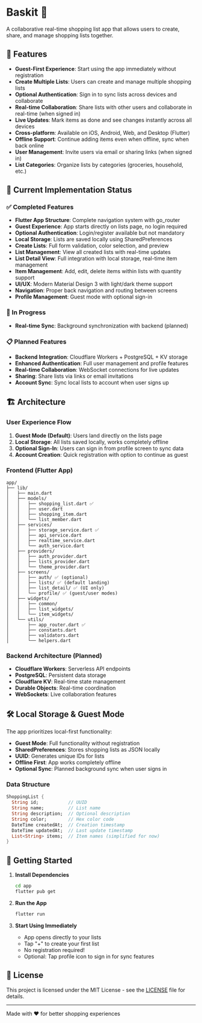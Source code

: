 # Baskit 🛒

A collaborative real-time shopping list app that allows users to create, share, and manage shopping lists together.

## 📱 Features

- **Guest-First Experience**: Start using the app immediately without registration
- **Create Multiple Lists**: Users can create and manage multiple shopping lists
- **Optional Authentication**: Sign in to sync lists across devices and collaborate
- **Real-time Collaboration**: Share lists with other users and collaborate in real-time (when signed in)
- **Live Updates**: Mark items as done and see changes instantly across all devices
- **Cross-platform**: Available on iOS, Android, Web, and Desktop (Flutter)
- **Offline Support**: Continue adding items even when offline, sync when back online
- **User Management**: Invite users via email or sharing links (when signed in)
- **List Categories**: Organize lists by categories (groceries, household, etc.)

## 🚀 Current Implementation Status

### ✅ Completed Features
- **Flutter App Structure**: Complete navigation system with go_router
- **Guest Experience**: App starts directly on lists page, no login required
- **Optional Authentication**: Login/register available but not mandatory
- **Local Storage**: Lists are saved locally using SharedPreferences
- **Create Lists**: Full form validation, color selection, and preview
- **List Management**: View all created lists with real-time updates
- **List Detail View**: Full integration with local storage, real-time item management
- **Item Management**: Add, edit, delete items within lists with quantity support
- **UI/UX**: Modern Material Design 3 with light/dark theme support
- **Navigation**: Proper back navigation and routing between screens
- **Profile Management**: Guest mode with optional sign-in

### 🔄 In Progress
- **Real-time Sync**: Background synchronization with backend (planned)

### 📋 Planned Features
- **Backend Integration**: Cloudflare Workers + PostgreSQL + KV storage
- **Enhanced Authentication**: Full user management and profile features
- **Real-time Collaboration**: WebSocket connections for live updates
- **Sharing**: Share lists via links or email invitations
- **Account Sync**: Sync local lists to account when user signs up

## 🏗️ Architecture

### User Experience Flow
1. **Guest Mode (Default)**: Users land directly on the lists page
2. **Local Storage**: All lists saved locally, works completely offline
3. **Optional Sign-In**: Users can sign in from profile screen to sync data
4. **Account Creation**: Quick registration with option to continue as guest

### Frontend (Flutter App)
```
app/
├── lib/
│   ├── main.dart
│   ├── models/
│   │   ├── shopping_list.dart ✅
│   │   ├── user.dart
│   │   ├── shopping_item.dart
│   │   └── list_member.dart
│   ├── services/
│   │   ├── storage_service.dart ✅
│   │   ├── api_service.dart
│   │   ├── realtime_service.dart
│   │   └── auth_service.dart
│   ├── providers/
│   │   ├── auth_provider.dart
│   │   ├── lists_provider.dart
│   │   └── theme_provider.dart
│   ├── screens/
│   │   ├── auth/ ✅ (optional)
│   │   ├── lists/ ✅ (default landing)
│   │   ├── list_detail/ ✅ (UI only)
│   │   └── profile/ ✅ (guest/user modes)
│   ├── widgets/
│   │   ├── common/
│   │   ├── list_widgets/
│   │   └── item_widgets/
│   └── utils/
│       ├── app_router.dart ✅
│       ├── constants.dart
│       ├── validators.dart
│       └── helpers.dart
```

### Backend Architecture (Planned)
- **Cloudflare Workers**: Serverless API endpoints
- **PostgreSQL**: Persistent data storage
- **Cloudflare KV**: Real-time state management
- **Durable Objects**: Real-time coordination
- **WebSockets**: Live collaboration features

## 🛠️ Local Storage & Guest Mode

The app prioritizes local-first functionality:

- **Guest Mode**: Full functionality without registration
- **SharedPreferences**: Stores shopping lists as JSON locally
- **UUID**: Generates unique IDs for lists
- **Offline First**: App works completely offline
- **Optional Sync**: Planned background sync when user signs in

### Data Structure
```dart
ShoppingList {
  String id;           // UUID
  String name;         // List name
  String description;  // Optional description
  String color;        // Hex color code
  DateTime createdAt;  // Creation timestamp
  DateTime updatedAt;  // Last update timestamp
  List<String> items;  // Item names (simplified for now)
}
```

## 🚀 Getting Started

1. **Install Dependencies**
   ```bash
   cd app
   flutter pub get
   ```

2. **Run the App**
   ```bash
   flutter run
   ```

3. **Start Using Immediately**
   - App opens directly to your lists
   - Tap "+" to create your first list
   - No registration required!
   - Optional: Tap profile icon to sign in for sync features

## 📄 License

This project is licensed under the MIT License - see the [LICENSE](LICENSE) file for details.

---

Made with ❤️ for better shopping experiences
